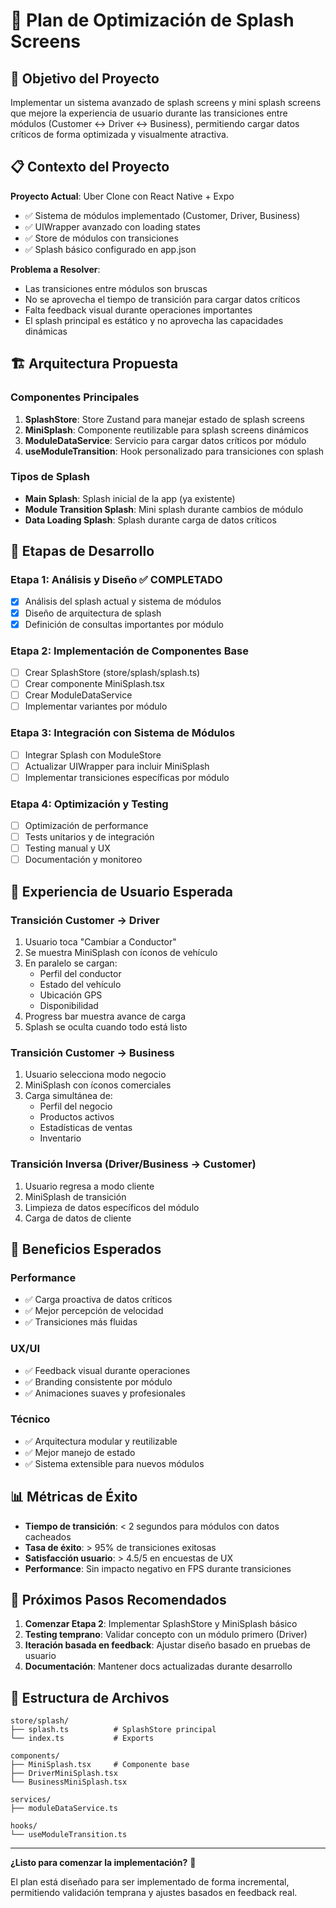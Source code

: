 # 🚀 Plan de Optimización de Splash Screens

## 🎯 **Objetivo del Proyecto**

Implementar un sistema avanzado de splash screens y mini splash screens que mejore la experiencia de usuario durante las transiciones entre módulos (Customer ↔ Driver ↔ Business), permitiendo cargar datos críticos de forma optimizada y visualmente atractiva.

## 📋 **Contexto del Proyecto**

**Proyecto Actual**: Uber Clone con React Native + Expo
- ✅ Sistema de módulos implementado (Customer, Driver, Business)
- ✅ UIWrapper avanzado con loading states
- ✅ Store de módulos con transiciones
- ✅ Splash básico configurado en app.json

**Problema a Resolver**:
- Las transiciones entre módulos son bruscas
- No se aprovecha el tiempo de transición para cargar datos críticos
- Falta feedback visual durante operaciones importantes
- El splash principal es estático y no aprovecha las capacidades dinámicas

## 🏗️ **Arquitectura Propuesta**

### **Componentes Principales**

1. **SplashStore**: Store Zustand para manejar estado de splash screens
2. **MiniSplash**: Componente reutilizable para splash screens dinámicos
3. **ModuleDataService**: Servicio para cargar datos críticos por módulo
4. **useModuleTransition**: Hook personalizado para transiciones con splash

### **Tipos de Splash**

- **Main Splash**: Splash inicial de la app (ya existente)
- **Module Transition Splash**: Mini splash durante cambios de módulo
- **Data Loading Splash**: Splash durante carga de datos críticos

## 📅 **Etapas de Desarrollo**

### **Etapa 1: Análisis y Diseño** ✅ COMPLETADO
- [x] Análisis del splash actual y sistema de módulos
- [x] Diseño de arquitectura de splash
- [x] Definición de consultas importantes por módulo

### **Etapa 2: Implementación de Componentes Base**
- [ ] Crear SplashStore (store/splash/splash.ts)
- [ ] Crear componente MiniSplash.tsx
- [ ] Crear ModuleDataService
- [ ] Implementar variantes por módulo

### **Etapa 3: Integración con Sistema de Módulos**
- [ ] Integrar Splash con ModuleStore
- [ ] Actualizar UIWrapper para incluir MiniSplash
- [ ] Implementar transiciones específicas por módulo

### **Etapa 4: Optimización y Testing**
- [ ] Optimización de performance
- [ ] Tests unitarios y de integración
- [ ] Testing manual y UX
- [ ] Documentación y monitoreo

## 🎨 **Experiencia de Usuario Esperada**

### **Transición Customer → Driver**
1. Usuario toca "Cambiar a Conductor"
2. Se muestra MiniSplash con íconos de vehículo
3. En paralelo se cargan:
   - Perfil del conductor
   - Estado del vehículo
   - Ubicación GPS
   - Disponibilidad
4. Progress bar muestra avance de carga
5. Splash se oculta cuando todo está listo

### **Transición Customer → Business**
1. Usuario selecciona modo negocio
2. MiniSplash con íconos comerciales
3. Carga simultánea de:
   - Perfil del negocio
   - Productos activos
   - Estadísticas de ventas
   - Inventario

### **Transición Inversa (Driver/Business → Customer)**
1. Usuario regresa a modo cliente
2. MiniSplash de transición
3. Limpieza de datos específicos del módulo
4. Carga de datos de cliente

## 🔧 **Beneficios Esperados**

### **Performance**
- ✅ Carga proactiva de datos críticos
- ✅ Mejor percepción de velocidad
- ✅ Transiciones más fluidas

### **UX/UI**
- ✅ Feedback visual durante operaciones
- ✅ Branding consistente por módulo
- ✅ Animaciones suaves y profesionales

### **Técnico**
- ✅ Arquitectura modular y reutilizable
- ✅ Mejor manejo de estado
- ✅ Sistema extensible para nuevos módulos

## 📊 **Métricas de Éxito**

- **Tiempo de transición**: < 2 segundos para módulos con datos cacheados
- **Tasa de éxito**: > 95% de transiciones exitosas
- **Satisfacción usuario**: > 4.5/5 en encuestas de UX
- **Performance**: Sin impacto negativo en FPS durante transiciones

## 🚀 **Próximos Pasos Recomendados**

1. **Comenzar Etapa 2**: Implementar SplashStore y MiniSplash básico
2. **Testing temprano**: Validar concepto con un módulo primero (Driver)
3. **Iteración basada en feedback**: Ajustar diseño basado en pruebas de usuario
4. **Documentación**: Mantener docs actualizadas durante desarrollo

## 📁 **Estructura de Archivos**

```
store/splash/
├── splash.ts          # SplashStore principal
└── index.ts           # Exports

components/
├── MiniSplash.tsx     # Componente base
├── DriverMiniSplash.tsx
└── BusinessMiniSplash.tsx

services/
├── moduleDataService.ts

hooks/
└── useModuleTransition.ts
```

---

**¿Listo para comenzar la implementación?** 🚀

El plan está diseñado para ser implementado de forma incremental, permitiendo validación temprana y ajustes basados en feedback real.

